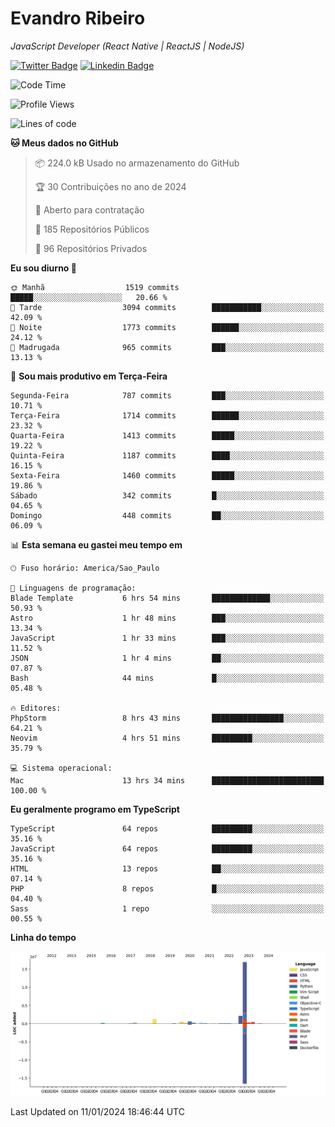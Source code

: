 # Evandro **Ribeiro**

*JavaScript Developer (React Native | ReactJS | NodeJS)*

[![Twitter Badge](https://img.shields.io/badge/-@ribeiroevandro-201B2D?style=flat-square&labelColor=201B2D&logo=twitter&logoColor=white&link=https://twitter.com/ribeiroevandro)](https://twitter.com/ribeiroevandro) 
[![Linkedin Badge](https://img.shields.io/badge/-Evandro%20Ribeiro-201B2D?style=flat-square&logo=Linkedin&logoColor=white&link=https://www.linkedin.com/in/ribeiroevandro)](https://www.linkedin.com/in/ribeiroevandro) 


<!--START_SECTION:waka-->
![Code Time](http://img.shields.io/badge/Code%20Time-3%2C638%20hrs%2022%20mins-blue)

![Profile Views](http://img.shields.io/badge/Visualizac%C3%B5es%20do%20perfil-1-blue)

![Lines of code](https://img.shields.io/badge/Desde%20o%20Hello%20World%20eu%20escrevi-23.1%20million%20linhas%20de%20c%C3%B3digo-blue)

**🐱 Meus dados no GitHub** 

> 📦 224.0 kB Usado no armazenamento do GitHub 
 > 
> 🏆 30 Contribuições no ano de 2024
 > 
> 💼 Aberto para contratação
 > 
> 📜 185 Repositórios Públicos 
 > 
> 🔑 96 Repositórios Privados 
 > 
**Eu sou diurno 🐤** 

```text
🌞 Manhã                  1519 commits        █████░░░░░░░░░░░░░░░░░░░░   20.66 % 
🌆 Tarde                  3094 commits        ███████████░░░░░░░░░░░░░░   42.09 % 
🌃 Noite                  1773 commits        ██████░░░░░░░░░░░░░░░░░░░   24.12 % 
🌙 Madrugada              965 commits         ███░░░░░░░░░░░░░░░░░░░░░░   13.13 % 
```
📅 **Sou mais produtivo em Terça-Feira** 

```text
Segunda-Feira            787 commits         ███░░░░░░░░░░░░░░░░░░░░░░   10.71 % 
Terça-Feira              1714 commits        ██████░░░░░░░░░░░░░░░░░░░   23.32 % 
Quarta-Feira             1413 commits        █████░░░░░░░░░░░░░░░░░░░░   19.22 % 
Quinta-Feira             1187 commits        ████░░░░░░░░░░░░░░░░░░░░░   16.15 % 
Sexta-Feira              1460 commits        █████░░░░░░░░░░░░░░░░░░░░   19.86 % 
Sábado                   342 commits         █░░░░░░░░░░░░░░░░░░░░░░░░   04.65 % 
Domingo                  448 commits         ██░░░░░░░░░░░░░░░░░░░░░░░   06.09 % 
```


📊 **Esta semana eu gastei meu tempo em** 

```text
🕑︎ Fuso horário: America/Sao_Paulo

💬 Linguagens de programação: 
Blade Template           6 hrs 54 mins       █████████████░░░░░░░░░░░░   50.93 % 
Astro                    1 hr 48 mins        ███░░░░░░░░░░░░░░░░░░░░░░   13.34 % 
JavaScript               1 hr 33 mins        ███░░░░░░░░░░░░░░░░░░░░░░   11.52 % 
JSON                     1 hr 4 mins         ██░░░░░░░░░░░░░░░░░░░░░░░   07.87 % 
Bash                     44 mins             █░░░░░░░░░░░░░░░░░░░░░░░░   05.48 % 

🔥 Editores: 
PhpStorm                 8 hrs 43 mins       ████████████████░░░░░░░░░   64.21 % 
Neovim                   4 hrs 51 mins       █████████░░░░░░░░░░░░░░░░   35.79 % 

💻 Sistema operacional: 
Mac                      13 hrs 34 mins      █████████████████████████   100.00 % 
```

**Eu geralmente programo em TypeScript** 

```text
TypeScript               64 repos            █████████░░░░░░░░░░░░░░░░   35.16 % 
JavaScript               64 repos            █████████░░░░░░░░░░░░░░░░   35.16 % 
HTML                     13 repos            ██░░░░░░░░░░░░░░░░░░░░░░░   07.14 % 
PHP                      8 repos             █░░░░░░░░░░░░░░░░░░░░░░░░   04.40 % 
Sass                     1 repo              ░░░░░░░░░░░░░░░░░░░░░░░░░   00.55 % 
```



**Linha do tempo**

![Lines of Code chart](https://raw.githubusercontent.com/ribeiroevandro/ribeiroevandro/main/assets/bar_graph.png)


 Last Updated on 11/01/2024 18:46:44 UTC
<!--END_SECTION:waka-->
